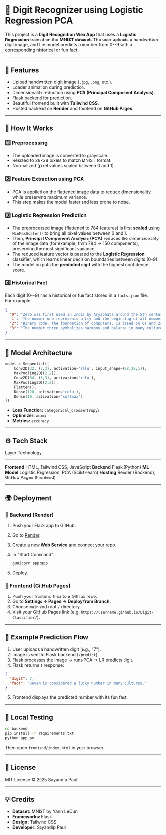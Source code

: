 # 🧠 Digit Recognizer using Logistic Regression PCA

This project is a **Digit Recognition Web App** that uses a
**Logistic Regression** trained on the **MNIST dataset**.
The user uploads a handwritten digit image, and the model predicts a
number from 0--9 with a corresponding historical or fun fact.

------------------------------------------------------------------------

## 🚀 Features

-   Upload handwritten digit image (`.jpg`, `.png`, etc.).
-   Loader animation during prediction.
-   Dimensionality reduction using **PCA (Principal Component
    Analysis)**.
-   Flask backend for prediction.
-   Beautiful frontend built with **Tailwind CSS**.
-   Hosted backend on **Render** and frontend on **GitHub Pages**.

------------------------------------------------------------------------

## 🧩 How It Works

### 1️⃣ Preprocessing

-   The uploaded image is converted to grayscale.
-   Resized to 28×28 pixels to match MNIST format.
-   Normalized (pixel values scaled between 0 and 1).

### 2️⃣ Feature Extraction using PCA

-   PCA is applied on the flattened image data to reduce dimensionality
    while preserving maximum variance.
-   This step makes the model faster and less prone to noise.

### 3️⃣ Logistic Regression Prediction

- The preprocessed image (flattened to 784 features) is first **scaled** using `MinMaxScaler()` to bring all pixel values between 0 and 1.  
- Then, **Principal Component Analysis (PCA)** reduces the dimensionality of the image data (for example, from 784 → 150 components), preserving the most significant variance.  
- The reduced feature vector is passed to the **Logistic Regression** classifier, which learns linear decision boundaries between digits (0–9).  
- The model outputs the **predicted digit** with the highest confidence score.

### 4️⃣ Historical Fact

Each digit (0--9) has a historical or fun fact stored in a `facts.json`
file.\
For example:

``` json
{
  "0": "Zero was first used in India by Aryabhata around the 5th century.",
  "1": "The number one represents unity and the beginning of all numbers.",
  "2": "Binary code, the foundation of computers, is based on 0s and 2s.",
  "3": "The number three symbolizes harmony and balance in many cultures."
}
```

------------------------------------------------------------------------

## 🧠 Model Architecture

``` python
model = Sequential([
    Conv2D(32, (3,3), activation='relu', input_shape=(28,28,1)),
    MaxPooling2D((2,2)),
    Conv2D(64, (3,3), activation='relu'),
    MaxPooling2D((2,2)),
    Flatten(),
    Dense(128, activation='relu'),
    Dense(10, activation='softmax')
])
```

-   **Loss Function:** `categorical_crossentropy`\
-   **Optimizer:** `adam`\
-   **Metrics:** `accuracy`

------------------------------------------------------------------------


## ⚙️ Tech Stack

  Layer          Technology
  -------------- ----------------------------------------------
  **Frontend**   HTML, Tailwind CSS, JavaScript
  **Backend**    Flask (Python)
  **ML Model**   Logistic Regression, PCA (Scikit-learn)
  **Hosting**    Render (Backend), GitHub Pages (Frontend)

------------------------------------------------------------------------

## 🌍 Deployment

### 🔹 Backend (Render)

1.  Push your Flask app to GitHub.

2.  Go to [Render](https://render.com).

3.  Create a new **Web Service** and connect your repo.

4.  In "Start Command":

    ``` bash
    gunicorn app:app
    ```

5.  Deploy.

### 🔹 Frontend (GitHub Pages)

1.  Push your frontend files to a GitHub repo.
2.  Go to **Settings → Pages → Deploy from Branch**.
3.  Choose `main` and root `/` directory.
4.  Visit your GitHub Pages link
    (e.g. `https://username.github.io/Digit-Classifier/`).

------------------------------------------------------------------------

## 🧮 Example Prediction Flow

1.  User uploads a handwritten digit (e.g., "7").
2.  Image is sent to Flask backend (`/predict`).
3.  Flask processes the image → runs PCA → LR predicts digit.
4.  Flask returns a response:

``` json
{
  "digit": 7,
  "fact": "Seven is considered a lucky number in many cultures."
}
```

5.  Frontend displays the predicted number with its fun fact.

------------------------------------------------------------------------

## 🧪 Local Testing

``` bash
cd backend
pip install -r requirements.txt
python app.py
```

Then open `frontend/index.html` in your browser.

------------------------------------------------------------------------

## 📜 License

MIT License © 2025 Sayandip Paul

------------------------------------------------------------------------

## 💡 Credits

-   **Dataset:** MNIST by Yann LeCun
-   **Frameworks:**  Flask
-   **Design:** Tailwind CSS
-   **Developer:** Sayandip Paul
